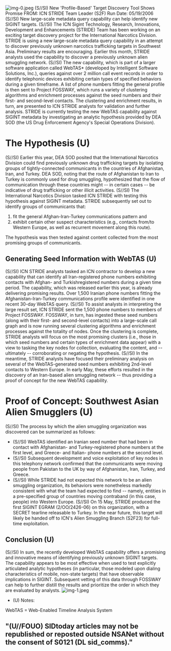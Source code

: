 ![img-0.jpeg](img-0.jpeg)
(S//SI) New 'Profile-Based' Target Discovery Tool Shows Promise
FROM:
ICN STRIDE Team Leader (S2F)
Run Date: 05/19/2006
(S//SI) New large-scale metadata query capability can help identify new SIGINT targets.
(S//SI) The ICN Sigint Technology, Research, Innovations, Development and Enhancements (STRIDE) Team has been working on an exciting target discovery project for the International Narcotics Division. STRIDE is using a new large-scale metadata query capability in an attempt to discover previously unknown narcotics trafficking targets in Southwest Asia. Preliminary results are encouraging. Earlier this month, STRIDE analysts used the capability to discover a previously unknown alien smuggling network.
(S//SI) The new capability, which is part of a larger software application called WebTAS* (developed by Intelligent Software Solutions, Inc.), queries against over 2 million call event records in order to identify telephonic devices exhibiting certain types of specified behaviors during a given timeframe. A list of phone numbers fitting the general profile is then sent to Project FOSSWAY, which runs a variety of clustering algorithms and enrichment processes against the seed numbers and their first- and second-level contacts. The clustering and enrichment results, in turn, are presented to ICN STRIDE analysts for validation and further analysis. STRIDE is currently testing the new WebTAS capability against SIGINT metadata by investigating an analytic hypothesis provided by DEA SOD (the US Drug Enforcement Agency's Special Operations Division).

# The Hypothesis (U) 

(S//SI) Earlier this year, DEA SOD posited that the International Narcotics Division could find previously unknown drug trafficking targets by isolating groups of tightly-connected communicants in the countries of Afghanistan, Iran, and Turkey. DEA SOD, noting that the route of Afghanistan to Iran to Turkey is commonly used for drug smuggling, hypothesized that the flow of communication through these countries might -- in certain cases -- be indicative of drug trafficking or other illicit activities.
(S//SI) The International Narcotics Division tasked ICN STRIDE with testing this hypothesis against SIGINT metadata. STRIDE subsequently set out to identify groups of communicants that:

1. fit the general Afghan-Iran-Turkey communications pattern and
2. exhibit certain other suspect characteristics (e.g., contacts from/to Western Europe, as well as recurrent movement along this route).

The hypothesis was then tested against content collected from the most promising groups of communicants.

## Generating Seed Information with WebTAS (U)

(S//SI) ICN STRIDE analysts tasked an ICN contractor to develop a new capability that can identify all Iran-registered phone numbers exhibiting contacts with Afghan- and Turkishregistered numbers during a given time period. The capability, which was released earlier this year, is already delivering promising results. Over 1,500 Iranian phone numbers fitting the Afghanistan-Iran-Turkey communications profile were identified in one recent 30-day WebTAS query.
(S//SI) To assist analysts in interpreting the large result set, ICN STRIDE sent the 1,500 phone numbers to members of Project FOSSWAY. FOSSWAY, in turn, has ingested these seed numbers
(along with their first- and second-level contacts) into a large-scale call graph and is now running several clustering algorithms and enrichment processes against the totality of nodes. Once the clustering is complete, STRIDE analysts will focus on the most promising clusters (i.e., those in which seed numbers and certain types of enrichment data appear) with a view to tasking the key nodes for collection, evaluating the content, and -- ultimately -- corroborating or negating the hypothesis.
(S//SI) In the meantime, STRIDE analysts have focused their preliminary analysis on several of the WebTAS-generated seed numbers exhibiting 2nd-level contacts to Western Europe. In early May, these efforts resulted in the discovery of an Iran-based alien smuggling network -- thus providing a proof of concept for the new WebTAS capability.

# Proof of Concept: Southwest Asian Alien Smugglers (U) 

(S//SI) The process by which the alien smuggling organization was discovered can be summarized as follows:

- (S//SI) WebTAS identified an Iranian seed number that had been in contact with Afghanistan- and Turkey-registered phone numbers at the first level, and Greece- and Italian- phone numbers at the second level.
- (S//SI) Subsequent development and voice exploitation of key nodes in this telephony network confirmed that the communicants were moving people from Pakistan to the UK by way of Afghanistan, Iran, Turkey, and Greece.
- (S//SI) While STRIDE had not expected this network to be an alien smuggling organization, its behaviors were nonetheless markedly consistent with what the team had expected to find -- namely, entities in a pre-specified group of countries moving contraband (in this case, people) into Western Europe.
(S//SI) On 15 May, STRIDE produced the first SIGINT EGRAM (2/OO/2426-06) on this organization, with a SECRET tearline releasable to Turkey. In the near future, this target will likely be handed off to ICN's Alien Smuggling Branch (S2F23) for full-time exploitation.


## Conclusion (U)

(S//SI) In sum, the recently developed WebTAS capability offers a promising and innovative means of identifying previously unknown SIGINT targets. The capability appears to be most effective when used to test explicitly articulated analytic hypotheses (in particular, those modeled upon dialing characteristics of mobile, non-state targets) that have observable implications in SIGINT. Subsequent vetting of this data through FOSSWAY can help to further distill the results and prioritize the order in which they are evaluated by analysts.
![img-1.jpeg](img-1.jpeg)

* (U) Notes:

WebTAS = Web-Enabled Timeline Analysis System

## "(U//FOUO) SIDtoday articles may not be republished or reposted outside NSANet without the consent of S0121 (DL sid_comms)."
